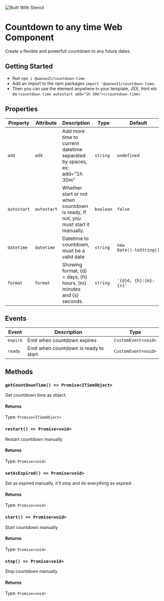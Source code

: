 ![Built With Stencil](https://img.shields.io/badge/-Built%20With%20Stencil-16161d.svg?logo=data%3Aimage%2Fsvg%2Bxml%3Bbase64%2CPD94bWwgdmVyc2lvbj0iMS4wIiBlbmNvZGluZz0idXRmLTgiPz4KPCEtLSBHZW5lcmF0b3I6IEFkb2JlIElsbHVzdHJhdG9yIDE5LjIuMSwgU1ZHIEV4cG9ydCBQbHVnLUluIC4gU1ZHIFZlcnNpb246IDYuMDAgQnVpbGQgMCkgIC0tPgo8c3ZnIHZlcnNpb249IjEuMSIgaWQ9IkxheWVyXzEiIHhtbG5zPSJodHRwOi8vd3d3LnczLm9yZy8yMDAwL3N2ZyIgeG1sbnM6eGxpbms9Imh0dHA6Ly93d3cudzMub3JnLzE5OTkveGxpbmsiIHg9IjBweCIgeT0iMHB4IgoJIHZpZXdCb3g9IjAgMCA1MTIgNTEyIiBzdHlsZT0iZW5hYmxlLWJhY2tncm91bmQ6bmV3IDAgMCA1MTIgNTEyOyIgeG1sOnNwYWNlPSJwcmVzZXJ2ZSI%2BCjxzdHlsZSB0eXBlPSJ0ZXh0L2NzcyI%2BCgkuc3Qwe2ZpbGw6I0ZGRkZGRjt9Cjwvc3R5bGU%2BCjxwYXRoIGNsYXNzPSJzdDAiIGQ9Ik00MjQuNywzNzMuOWMwLDM3LjYtNTUuMSw2OC42LTkyLjcsNjguNkgxODAuNGMtMzcuOSwwLTkyLjctMzAuNy05Mi43LTY4LjZ2LTMuNmgzMzYuOVYzNzMuOXoiLz4KPHBhdGggY2xhc3M9InN0MCIgZD0iTTQyNC43LDI5Mi4xSDE4MC40Yy0zNy42LDAtOTIuNy0zMS05Mi43LTY4LjZ2LTMuNkgzMzJjMzcuNiwwLDkyLjcsMzEsOTIuNyw2OC42VjI5Mi4xeiIvPgo8cGF0aCBjbGFzcz0ic3QwIiBkPSJNNDI0LjcsMTQxLjdIODcuN3YtMy42YzAtMzcuNiw1NC44LTY4LjYsOTIuNy02OC42SDMzMmMzNy45LDAsOTIuNywzMC43LDkyLjcsNjguNlYxNDEuN3oiLz4KPC9zdmc%2BCg%3D%3D&colorA=16161d&style=flat-square)

# Countdown to any time Web Component

Create a flexible and powerfull countdown to any future dates.

## Getting Started

- Run `npm i @wanoo21/countdown-time`
- Add an import to the npm packages `import '@wanoo21/countdown-time;`
- Then you can use the element anywhere in your template, JSX, html etc as `<countdown-time autostart add="1h 30m"></countdown-time>`

## Properties

| Property    | Attribute   | Description                                                                       | Type      | Default                 |
| ----------- | ----------- | --------------------------------------------------------------------------------- | --------- | ----------------------- |
| `add`       | `add`       | Add more time to current datetime separated by spaces, ex: add="1h 30m"           | `string`  | `undefined`             |
| `autostart` | `autostart` | Whether start or not when countdown is ready, if not, you must start it manually. | `boolean` | `false`                 |
| `datetime`  | `datetime`  | Datetime to countdown, must be a valid date                                       | `string`  | `new Date().toString()` |
| `format`    | `format`    | Showing format, {d} = days, {h} hours, {m} minutes and {s} seconds.               | `string`  | `'{d}d, {h}:{m}:{s}'`   |

## Events

| Event    | Description                           | Type                |
| -------- | ------------------------------------- | ------------------- |
| `expire` | Emit when countdown expires           | `CustomEvent<void>` |
| `ready`  | Emit when countdown is ready to start | `CustomEvent<void>` |

## Methods

### `getCountDownTime() => Promise<ITimeObject>`

Get countdown time as object.

#### Returns

Type: `Promise<ITimeObject>`

### `restart() => Promise<void>`

Restart countdown manually

#### Returns

Type: `Promise<void>`

### `setAsExpired() => Promise<void>`

Set as expired manually, it'll stop and do everything as expired.

#### Returns

Type: `Promise<void>`

### `start() => Promise<void>`

Start countdown manually

#### Returns

Type: `Promise<void>`

### `stop() => Promise<void>`

Stop countdown manually

#### Returns

Type: `Promise<void>`
